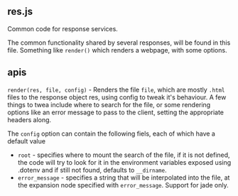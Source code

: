 ## res.js
Common code for response services.

The common functionality shared by several responses, will be found in this file. Something like `render()` which renders a webpage, with some options.

## apis
`render(res, file, config)` - Renders the file `file`, which are mostly `.html` files to the response object res, using config to tweak it's behaviour.
A few things to twea include where to search for the file, or some rendering options like an error message to pass to the client, setting the appropriate headers along.    


The `config` option can contain the following fiels, each of which have a default value
- `root` - specifies where to mount the search of the file, if it is not defined, the code will try to look for it in the environment variables exposed using .dotenv and if still not found, defaults to `__dirname`.
- `error_message` - specifies a string that will be interpolated into the file, at the expansion node specified with `error_message`. Support for jade only.

